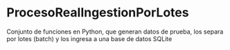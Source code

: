 # ProcesoRealIngestionPorLotes
Conjunto de funciones en Python, que generan datos de prueba, los separa por lotes (batch) y los ingresa a una base de datos SQLite
